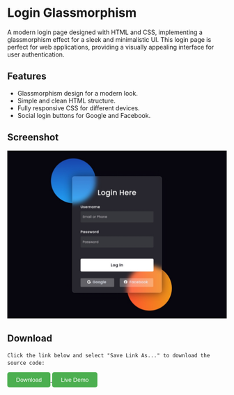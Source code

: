 # Login Glassmorphism

A modern login page designed with HTML and CSS, implementing a glassmorphism effect for a sleek and minimalistic UI. This login page is perfect for web applications, providing a visually appealing interface for user authentication.

## Features
- Glassmorphism design for a modern look.
- Simple and clean HTML structure.
- Fully responsive CSS for different devices.
- Social login buttons for Google and Facebook.

## Screenshot

<div align="center">
  <img src="Screenshot/screenshot.jpg" alt="Login Page Screenshot" width="600">
</div>

## Download

`Click the link below and select "Save Link As..." to download the source code:`

<a href="https://raw.githubusercontent.com/y-nabeelxd/Login-Glassmorphism/main/index.html">
  <button style="padding: 10px 20px; background-color: #4CAF50; color: white; border: none; border-radius: 5px; cursor: pointer;">
    Download
  </button>
</a><a href="https://y-nabeelxd.github.io/y-nabeelxd/Pvt-Files/Demo/Login-Glassmorphism">
  <button style="padding: 10px 20px; background-color: #4CAF50; color: white; border: none; border-radius: 5px; cursor: pointer;">
    Live Demo
  </button>
</a>
